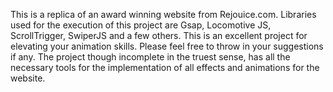 This is a replica of an award winning website from Rejouice.com. Libraries used for the execution of this project are Gsap, Locomotive JS, ScrollTrigger, SwiperJS and a few others.
This is an excellent project for elevating your animation skills. Please feel free to throw in your suggestions if any. The project though incomplete in the truest sense, has all the necessary
tools for the implementation of all effects and animations for the website.
